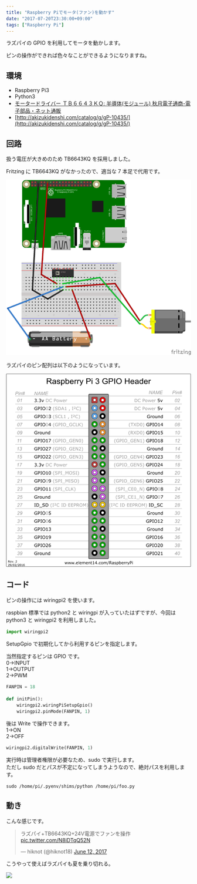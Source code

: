 ```yaml
---
title: "Raspberry Piでモータ(ファン)を動かす"
date: "2017-07-20T23:30:00+09:00"
tags: ["Raspberry Pi"]
---
```


ラズパイの GPIO を利用してモータを動かします。

ピンの操作ができれば色々なことができるようになりますね。

## 環境

- Raspberry Pi3
- Python3
- [モータードライバー ＴＢ６６４３ＫＱ: 半導体(モジュール) 秋月電子通商-電子部品・ネット通販](http://akizukidenshi.com/catalog/g/gI-07688/)
- [http://akizukidenshi.com/catalog/g/gP-10435/](http://akizukidenshi.com/catalog/g/gP-10435/)

## 回路

扱う電圧が大きめのため TB6643KQ を採用しました。

Fritzing に TB6643KQ がなかったので、適当な 7 本足で代用です。

![](20170720230421.png)

ラズパイのピン配列は以下のようになっています。

![](20170716044211.png)

## コード

ピンの操作には wiringpi2 を使います。

raspbian 標準では python2 と wiringpi が入っていたはずですが、今回は python3 と wiringpi2 を利用しました。

```python
import wiringpi2
```

SetupGpio で初期化してから利用するピンを指定します。

当然指定するピンは GPIO です。  
0->INPUT  
1->OUTPUT  
2->PWM

```python
FANPIN = 18

def initPin():
    wiringpi2.wiringPiSetupGpio()
    wiringpi2.pinMode(FANPIN, 1)
```

後は Write で操作できます。  
1->ON  
2->OFF

```python
wiringpi2.digitalWrite(FANPIN, 1)
```

実行時は管理者権限が必要なため、sudo で実行します。  
ただし sudo だとパスが不定になってしまうようなので、絶対パスを利用します。

```
sudo /home/pi/.pyenv/shims/python /home/pi/foo.py
```

## 動き

こんな感じです。

<blockquote class="twitter-tweet"><p lang="ja" dir="ltr">ラズパイ+TB6643KQ+24V電源でファンを操作 <a href="https://t.co/N8iDTqQ52N">pic.twitter.com/N8iDTqQ52N</a></p>&mdash; hiknot (@hiknot18) <a href="https://twitter.com/hiknot18/status/874234462057373697?ref_src=twsrc%5Etfw">June 12, 2017</a></blockquote>

こうやって使えばラズパイも夏を乗り切れる。

![](20170707213153.jpg)
